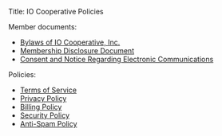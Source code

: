 Title: IO Cooperative Policies

Member documents:

* [Bylaws of IO Cooperative, Inc.](bylaws)
* [Membership Disclosure Document](membership-disclosure)
* [Consent and Notice Regarding Electronic Communications](electronic-consent)

Policies:

* [Terms of Service](terms-of-service)
* [Privacy Policy](privacy-policy)
* [Billing Policy](billing-policy)
* [Security Policy](security-policy)
* [Anti-Spam Policy](anti-spam-policy)

